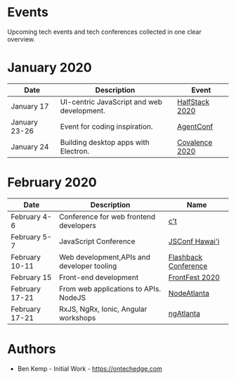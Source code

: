 # Events
Upcoming tech events and tech conferences collected in one clear overview.

# January 2020

| Date          | Description                                | Event                    |
| ------------- | ------------------------------------------ | ------------------------ | 
| January 17    | UI-centric JavaScript and web development. | [HalfStack 2020](https://halfstackconf.com) |
| January 23-26 | Event for coding inspiration.              | [AgentConf](https://agent.sh/) |       
| January 24    | Building desktop apps with Electron.       | [Covalence 2020](http://www.covalenceconf.com/) |

# February 2020

| Date          | Description                                | Name                     | 
| ------------- | ------------------------------------------ | ------------------------ | 
| February 4-6  | Conference for web frontend developers     | [c't <webdev>](https://ctwebdev.de/) |
| February 5-7  | JavaScript Conference                      | [JSConf Hawai'i](https://www.jsconfhi.com/) |
| February 10-11| Web development,APIs and developer tooling | [Flashback Conference](https://cfe.dev/events/flashback-conference-2020/) |
| February 15   | Front-end development                      | [FrontFest 2020](https://frontfest.es/) |
| February 17-21| From web applications to APIs. NodeJS      | [NodeAtlanta](https://node-atl.org/) |
| February 17-21| RxJS, NgRx, Ionic, Angular workshops       | [ngAtlanta](https://ng-atl.org/)

# Authors
- Ben Kemp - Initial Work - https://ontechedge.com
